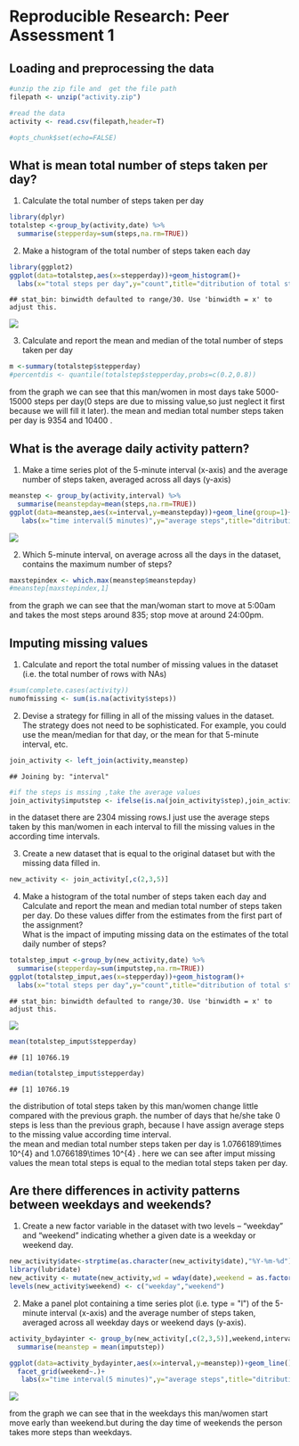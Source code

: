 # Reproducible Research: Peer Assessment 1

## Loading and preprocessing the data


```r
#unzip the zip file and  get the file path
filepath <- unzip("activity.zip")

#read the data
activity <- read.csv(filepath,header=T)

#opts_chunk$set(echo=FALSE)
```


## What is mean total number of steps taken per day?

1.  Calculate the total number of steps taken per day

```r
library(dplyr)
totalstep <-group_by(activity,date) %>%
  summarise(stepperday=sum(steps,na.rm=TRUE)) 
```

2. Make a histogram of the total number of steps taken each day

```r
library(ggplot2)
ggplot(data=totalstep,aes(x=stepperday))+geom_histogram()+
  labs(x="total steps per day",y="count",title="ditribution of total steps in one day")
```

```
## stat_bin: binwidth defaulted to range/30. Use 'binwidth = x' to adjust this.
```

![](PA1_template_files/figure-html/unnamed-chunk-3-1.png) 

3.	Calculate and report the mean and median of the total number of steps taken per day

```r
m <-summary(totalstep$stepperday)
#percentdis <- quantile(totalstep$stepperday,probs=c(0.2,0.8))
```
from the graph we can see that this man/women  in most days take 5000-15000 steps per day(0 steps are due to missing value,so just neglect it first because we will fill it later). the mean and median total number steps taken per day is 9354 and 10400 .

## What is the average daily activity pattern?
1.  Make a time series plot  of the 5-minute interval (x-axis) and the average number of steps taken, averaged across all days (y-axis)

```r
meanstep <- group_by(activity,interval) %>% 
  summarise(meanstepday=mean(steps,na.rm=TRUE))
ggplot(data=meanstep,aes(x=interval,y=meanstepday))+geom_line(group=1)+
   labs(x="time interval(5 minutes)",y="average steps",title="ditribution of steps in one day")
```

![](PA1_template_files/figure-html/unnamed-chunk-5-1.png) 

2.  Which 5-minute interval, on average across all the days in the dataset, contains the maximum number of steps?

```r
maxstepindex <- which.max(meanstep$meanstepday)
#meanstep[maxstepindex,1]
```
from the graph we can see that the man/woman start to move at 5:00am and takes the most steps around 835; stop move at around 24:00pm.

## Imputing missing values
1.  Calculate and report the total number of missing values in the dataset (i.e. the total number of rows with NAs)

```r
#sum(complete.cases(activity))
numofmissing <- sum(is.na(activity$steps))
```
2.  Devise a strategy for filling in all of the missing values in the dataset. The strategy does not need to be sophisticated. For example, you could use the mean/median for that day, or the mean for that 5-minute interval, etc.

```r
join_activity <- left_join(activity,meanstep) 
```

```
## Joining by: "interval"
```

```r
#if the steps is mssing ,take the average values
join_activity$imputstep <- ifelse(is.na(join_activity$step),join_activity$meanstepday,join_activity$step)
```
in the dataset there are 2304 missing rows.I just use the average steps taken by this man/women in each interval to fill the missing values in the according time intervals.

3.  Create a new dataset that is equal to the original dataset but with the missing data filled in.

```r
new_activity <- join_activity[,c(2,3,5)]
```

4.	Make a histogram of the total number of steps taken each day and Calculate and report the mean and median total number of steps taken per day. Do these values differ from the estimates from the first part of the assignment?  
What is the impact of imputing missing data on the estimates of the total daily number of steps?

```r
totalstep_imput <-group_by(new_activity,date) %>%
  summarise(stepperday=sum(imputstep,na.rm=TRUE)) 
ggplot(totalstep_imput,aes(x=stepperday))+geom_histogram()+
  labs(x="total steps per day",y="count",title="ditribution of total steps in one day")
```

```
## stat_bin: binwidth defaulted to range/30. Use 'binwidth = x' to adjust this.
```

![](PA1_template_files/figure-html/unnamed-chunk-10-1.png) 

```r
mean(totalstep_imput$stepperday)
```

```
## [1] 10766.19
```

```r
median(totalstep_imput$stepperday)
```

```
## [1] 10766.19
```
the distribution of total steps taken by this man/women change little compared with the previous graph. the number of days that he/she take 0 steps is less than the previous graph, because I have assign average steps to the missing value according time interval.  
the mean and median total number steps taken per day is 1.0766189\times 10^{4} and 1.0766189\times 10^{4} . here we can see after imput missing values the mean total steps is equal to the median total steps taken per day. 


## Are there differences in activity patterns between weekdays and weekends?
1.  Create a new factor variable in the dataset with two levels – “weekday” and “weekend” indicating whether a given date is a weekday or weekend day.

```r
new_activity$date<-strptime(as.character(new_activity$date),"%Y-%m-%d")
library(lubridate)
new_activity <- mutate(new_activity,wd = wday(date),weekend = as.factor((wd==1| wd ==6)))
levels(new_activity$weekend) <- c("weekday","weekend")
```

2.  Make a panel plot containing a time series plot (i.e. type = "l") of the 5-minute interval (x-axis) and the average number of steps taken, averaged across all weekday days or weekend days (y-axis). 

```r
activity_bydayinter <- group_by(new_activity[,c(2,3,5)],weekend,interval) %>%
  summarise(meanstep = mean(imputstep))

ggplot(data=activity_bydayinter,aes(x=interval,y=meanstep))+geom_line()+
  facet_grid(weekend~.)+
   labs(x="time interval(5 minutes)",y="average steps",title="ditribution of steps in one day")
```

![](PA1_template_files/figure-html/unnamed-chunk-12-1.png) 

from the graph we can see that in the weekdays this man/women start move early than weekend.but during the day time of weekends the person takes more steps than weekdays.

